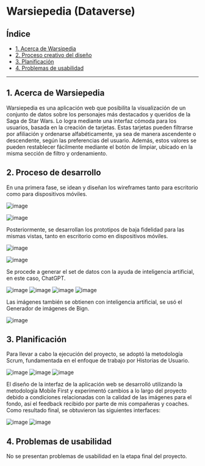 # Warsiepedia (Dataverse)

## Índice

* [1. Acerca de Warsipedia](#1-acerca-de-warsipedia)
* [2. Proceso creativo del diseño](#2-proceso-creativo-del-diseño)
* [3. Planificación](#3-planificación)
* [4. Problemas de usabilidad](#4-problemas-de-usabilidad)


***

## 1. Acerca de Warsiepedia 

Warsiepedia es una aplicación web que posibilita la visualización de un conjunto de datos sobre los personajes más destacados y queridos de la Saga de Star Wars. Lo logra mediante una interfaz cómoda para los usuarios, basada en la creación de tarjetas. Estas tarjetas pueden filtrarse por afiliación y ordenarse alfabéticamente, ya sea de manera ascendente o descendente, según las preferencias del usuario. Además, estos valores se pueden restablecer fácilmente mediante el botón de limpiar, ubicado en la misma sección de filtro y ordenamiento.

## 2. Proceso de desarrollo

En una primera fase, se idean y diseñan los wireframes tanto para escritorio como para dispositivos móviles.

![image](https://github.com/vaneval27/DEV012-dataverse/assets/132302061/070b8e4c-6069-48aa-8779-c11f9666ee04)

![image](https://github.com/vaneval27/DEV012-dataverse/assets/132302061/6b69f646-7ebd-4f1f-bbe5-67903d327901)

Posteriormente, se desarrollan los prototipos de baja fidelidad para las mismas vistas, tanto en escritorio como en dispositivos móviles.

![image](https://github.com/vaneval27/DEV012-dataverse/assets/132302061/865d9dae-1542-4064-80cf-aae3ec875bfb)

![image](https://github.com/vaneval27/DEV012-dataverse/assets/132302061/8030f6f4-88fe-4aa7-9346-c78f25ac711e)

Se procede a generar el set de datos con la ayuda de inteligencia artificial, en este caso, ChatGPT.

![image](https://github.com/vaneval27/DEV012-dataverse/assets/132302061/a9d53df2-60a8-4c2f-b525-bf17c92be308)
![image](https://github.com/vaneval27/DEV012-dataverse/assets/132302061/1ea534ec-cea7-4bd1-99c5-e68c352f1429)
![image](https://github.com/vaneval27/DEV012-dataverse/assets/132302061/2a5d43e8-5f6b-4093-b160-726708b3a629)
![image](https://github.com/vaneval27/DEV012-dataverse/assets/132302061/d75cd5b6-02f1-4042-b6fb-9fd3670a6b24)

Las imágenes también se obtienen con inteligencia artificial, se usó el Generador de imágenes de Bign.

![image](https://github.com/vaneval27/DEV012-dataverse/assets/132302061/d433193c-5982-432b-a350-c2f4113bb22f)


## 3. Planificación

Para llevar a cabo la ejecución del proyecto, se adoptó la metodología Scrum, fundamentada en el enfoque de trabajo por Historias de Usuario.

![image](https://github.com/vaneval27/DEV012-dataverse/assets/132302061/0275725d-f9af-4bd0-9795-4560f9a65c55)
![image](https://github.com/vaneval27/DEV012-dataverse/assets/132302061/44f652e3-7965-4b72-a6b0-070fa1598df6)
![image](https://github.com/vaneval27/DEV012-dataverse/assets/132302061/330a496c-fe7f-4eb5-a908-3e3a6b2e13a9)

El diseño de la interfaz de la aplicación web se desarrolló utilizando la metodología Mobile First y experimentó cambios a lo largo del proyecto debido a condiciones relacionadas con la calidad de las imágenes para el fondo, así el feedback recibido por parte de mis compañeras y coaches. Como resultado final, se obtuvieron las siguientes interfaces:

![image](https://github.com/vaneval27/DEV012-dataverse/assets/132302061/0e332aee-72f5-4b84-bc5c-3a6159fd4c51)
![image](https://github.com/vaneval27/DEV012-dataverse/assets/132302061/9e96c924-93a7-4a05-b47b-78cc9b3b1c42)


## 4. Problemas de usabilidad

No se presentan problemas de usabilidad en la etapa final del proyecto.
